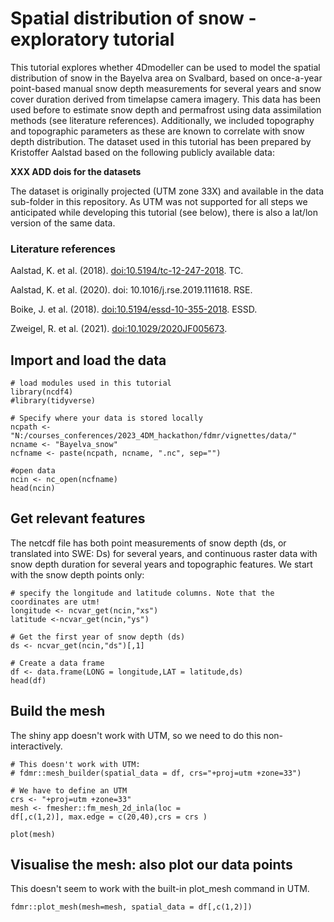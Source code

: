 # Spatial distribution of snow - exploratory tutorial

This tutorial explores whether 4Dmodeller can be used to model the spatial distribution of snow in the Bayelva area on Svalbard, based on once-a-year point-based manual snow depth measurements for several years and snow cover duration derived from timelapse camera imagery. This data has been used before to estimate snow depth and permafrost using data assimilation methods (see literature references). Additionally, we included topography and topographic parameters as these are known to correlate with snow depth distribution. The dataset used in this tutorial has been prepared by Kristoffer Aalstad based on the following publicly available data:

**XXX ADD dois for the datasets**

The dataset is originally projected (UTM zone 33X) and available in the data sub-folder in this repository. As UTM was not supported for all steps we anticipated while developing this tutorial (see below), there is also a lat/lon version of the same data.

### Literature references

Aalstad, K. et al. (2018). <doi:10.5194/tc-12-247-2018>. TC.

Aalstad, K. et al. (2020). doi: 10.1016/j.rse.2019.111618. RSE.

Boike, J. et al. (2018). <doi:10.5194/essd-10-355-2018>. ESSD.

Zweigel, R. et al. (2021). <doi:10.1029/2020JF005673>.

## Import and load the data

```{r modules}
# load modules used in this tutorial
library(ncdf4)
#library(tidyverse)

# Specify where your data is stored locally
ncpath <- "N:/courses_conferences/2023_4DM_hackathon/fdmr/vignettes/data/" 
ncname <- "Bayelva_snow" 
ncfname <- paste(ncpath, ncname, ".nc", sep="")

#open data 
ncin <- nc_open(ncfname) 
head(ncin)
```

## Get relevant features
The netcdf file has both point measurements of snow depth (ds, or translated into SWE: Ds) for several years, and continuous raster data with snow depth duration for several years and topographic features. We start with the snow depth points only:

```{r modules}
# specify the longitude and latitude columns. Note that the coordinates are utm!
longitude <- ncvar_get(ncin,"xs") 
latitude <-ncvar_get(ncin,"ys")

# Get the first year of snow depth (ds)
ds <- ncvar_get(ncin,"ds")[,1]

# Create a data frame
df <- data.frame(LONG = longitude,LAT = latitude,ds) 
head(df)
```

## Build the mesh
The shiny app doesn't work with UTM, so we need to do this non-interactively.

```{r modules}
# This doesn't work with UTM:
# fdmr::mesh_builder(spatial_data = df, crs="+proj=utm +zone=33")

# We have to define an UTM
crs <- "+proj=utm +zone=33" 
mesh <- fmesher::fm_mesh_2d_inla(loc =
df[,c(1,2)], max.edge = c(20,40),crs = crs ) 

plot(mesh)
```

## Visualise the mesh: also plot our data points
This doesn't seem to work with the built-in plot_mesh command in UTM.
```{r modules}
fdmr::plot_mesh(mesh=mesh, spatial_data = df[,c(1,2)])
```
